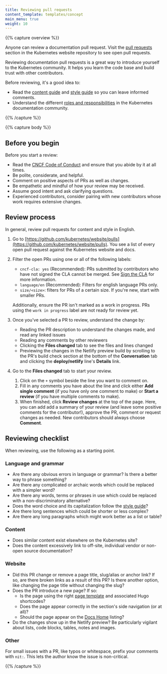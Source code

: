 ```yaml
---
title: Reviewing pull requests
content_template: templates/concept
main_menu: true
weight: 10
---
```


{{% capture overview %}}

Anyone can review a documentation pull request. Visit the
[pull requests](https://github.com/kubernetes/website/pulls) section in the
Kubernetes website repository to see open pull requests.

Reviewing documentation pull requests is a great way to introduce yourself to
the Kubernetes community. It helps you learn the code base and build trust with
other contributors.

Before reviewing, it's a good idea to:

- Read the [content guide](/docs/contribute/style/content-guide/) and
  [style guide](/docs/contribute/style/style-guide/) so you can leave informed
  comments.
- Understand the different
  [roles and responsibilities](/docs/contribute/participating/#roles-and-responsibilities)
  in the Kubernetes documentation community.

{{% /capture %}}

{{% capture body %}}

## Before you begin

Before you start a review:

- Read the
  [CNCF Code of Conduct](https://github.com/cncf/foundation/blob/master/code-of-conduct.md)
  and ensure that you abide by it at all times.
- Be polite, considerate, and helpful.
- Comment on positive aspects of PRs as well as changes.
- Be empathetic and mindful of how your review may be received.
- Assume good intent and ask clarifying questions.
- Experienced contributors, consider pairing with new contributors whose work
  requires extensive changes.

## Review process

In general, review pull requests for content and style in English.

1.  Go to
    [https://github.com/kubernetes/website/pulls](https://github.com/kubernetes/website/pulls).
    You see a list of every open pull request against the Kubernetes website and
    docs.

2.  Filter the open PRs using one or all of the following labels:

    - `cncf-cla: yes` (Recommended): PRs submitted by contributors who have not
      signed the CLA cannot be merged. See
      [Sign the CLA](/docs/contribute/new-content/overview/#sign-the-cla) for
      more information.
    - `language/en` (Recommended): Filters for english language PRs only.
    - `size/<size>`: filters for PRs of a certain size. If you're new, start
      with smaller PRs.

    Additionally, ensure the PR isn't marked as a work in progress. PRs using
    the `work in progress` label are not ready for review yet.

3.  Once you've selected a PR to review, understand the change by:

    - Reading the PR description to understand the changes made, and read any
      linked issues
    - Reading any comments by other reviewers
    - Clicking the **Files changed** tab to see the files and lines changed
    - Previewing the changes in the Netlify preview build by scrolling to the
      PR's build check section at the bottom of the **Conversation** tab and
      clicking the **deploy/netlify** line's **Details** link.

4.  Go to the **Files changed** tab to start your review.
    1. Click on the `+` symbol beside the line you want to comment on.
    2. Fill in any comments you have about the line and click either **Add
       single comment** (if you have only one comment to make) or **Start a
       review** (if you have multiple comments to make).
    3. When finished, click **Review changes** at the top of the page. Here, you
       can add add a summary of your review (and leave some positive comments
       for the contributor!), approve the PR, comment or request changes as
       needed. New contributors should always choose **Comment**.

## Reviewing checklist

When reviewing, use the following as a starting point.

### Language and grammar

- Are there any obvious errors in language or grammar? Is there a better way to
  phrase something?
- Are there any complicated or archaic words which could be replaced with a
  simpler word?
- Are there any words, terms or phrases in use which could be replaced with a
  non-discriminatory alternative?
- Does the word choice and its capitalization follow the
  [style guide](/docs/contribute/style/style-guide/)?
- Are there long sentences which could be shorter or less complex?
- Are there any long paragraphs which might work better as a list or table?

### Content

- Does similar content exist elsewhere on the Kubernetes site?
- Does the content excessively link to off-site, individual vendor or non-open
  source documentation?

### Website

- Did this PR change or remove a page title, slug/alias or anchor link? If so,
  are there broken links as a result of this PR? Is there another option, like
  changing the page title without changing the slug?
- Does the PR introduce a new page? If so:
  - Is the page using the right
    [page template](/docs/contribute/style/page-templates/) and associated Hugo
    shortcodes?
  - Does the page appear correctly in the section's side navigation (or at all)?
  - Should the page appear on the [Docs Home](/docs/home/) listing?
- Do the changes show up in the Netlify preview? Be particularly vigilant about
  lists, code blocks, tables, notes and images.

### Other

For small issues with a PR, like typos or whitespace, prefix your comments with
`nit:`. This lets the author know the issue is non-critical.

{{% /capture %}}
